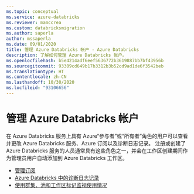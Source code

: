 ```yaml
---
ms.topic: conceptual
ms.service: azure-databricks
ms.reviewer: mamccrea
ms.custom: databricksmigration
ms.author: saperla
author: mssaperla
ms.date: 09/01/2020
title: 管理 Azure Databricks 帐户 - Azure Databricks
description: 了解如何管理 Azure Databricks 帐户。
ms.openlocfilehash: b5e4214adf6eef5636772b3619887bb7bf43956b
ms.sourcegitcommit: 93309cd649b17b3312b3b52cd9ad1de6f3542beb
ms.translationtype: HT
ms.contentlocale: zh-CN
ms.lasthandoff: 10/30/2020
ms.locfileid: "93106656"
---
```

# <a name="manage-your-azure-databricks-account"></a>管理 Azure Databricks 帐户

在 Azure Databricks 服务上具有 Azure“参与者”或“所有者”角色的用户可以查看并更改 Azure Databricks 服务、Azure 订阅以及诊断日志记录。 注册或创建了 Azure Databricks 服务的人员通常具有这些角色之一，并会在工作区创建期间作为管理员用户自动添加到 Azure Databricks 工作区。

* [管理订阅](account.md)
* [Azure Databricks 中的诊断日志记录](azure-diagnostic-logs.md)
* [使用群集、池和工作区标记监视使用情况](usage-detail-tags-azure.md)